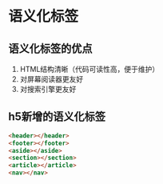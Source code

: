 # 语义化标签

## 语义化标签的优点

1. HTML结构清晰（代码可读性高，便于维护）
2. 对屏幕阅读器更友好
3. 对搜索引擎更友好

## h5新增的语义化标签

```html
<header></header>
<footer></footer>
<aside></aside>
<section></section>
<article></article>
<nav></nav>
```
